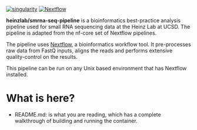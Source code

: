 [![singularity](https://img.shields.io/badge/singularity-%3E%3D%202.4.2-blue.svg)](http://singularity.lbl.gov/)
[![Nextflow](https://img.shields.io/badge/nextflow-%E2%89%A50.30.2-brightgreen.svg)](https://www.nextflow.io/)

**heinzlab/smrna-seq-pipeline** is a bioinformatics best-practice analysis pipeline used for small RNA sequencing data at the Heinz Lab at UCSD. The pipeline is adapted from the nf-core set of Nextflow pipelines.

The pipeline uses [Nextflow](https://www.nextflow.io), a bioinformatics workflow tool. It pre-processes raw data from FastQ inputs, aligns the reads and performs extensive quality-control on the results.

This pipeline can be run on any Unix based environment that has Nextflow installed.

# What is here?
* README.md: is what you are reading, which has a complete walkthrough of building and running the container.
